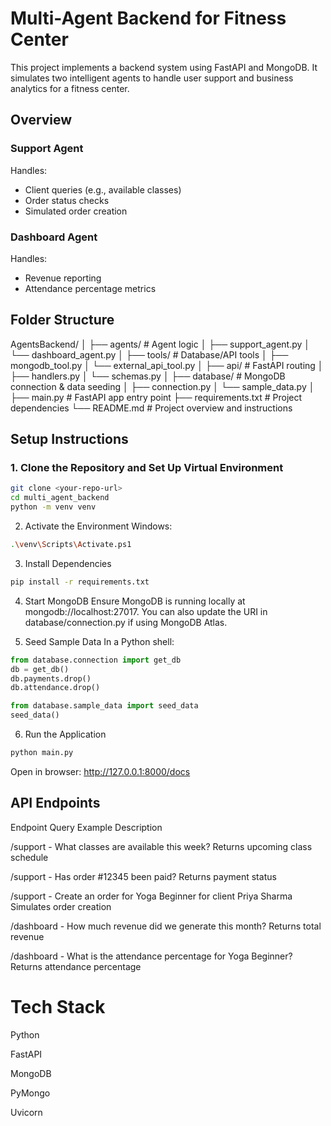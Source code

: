 # Multi-Agent Backend for Fitness Center

This project implements a backend system using FastAPI and MongoDB. It simulates two intelligent agents to handle user support and business analytics for a fitness center.

## Overview

### Support Agent

Handles:

- Client queries (e.g., available classes)
- Order status checks
- Simulated order creation

### Dashboard Agent

Handles:

- Revenue reporting
- Attendance percentage metrics

## Folder Structure

AgentsBackend/
│
├── agents/ # Agent logic
│ ├── support_agent.py
│ └── dashboard_agent.py
│
├── tools/ # Database/API tools
│ ├── mongodb_tool.py
│ └── external_api_tool.py
│
├── api/ # FastAPI routing
│ ├── handlers.py
│ └── schemas.py
│
├── database/ # MongoDB connection & data seeding
│ ├── connection.py
│ └── sample_data.py
│
├── main.py # FastAPI app entry point
├── requirements.txt # Project dependencies
└── README.md # Project overview and instructions

## Setup Instructions

### 1. Clone the Repository and Set Up Virtual Environment

```bash
git clone <your-repo-url>
cd multi_agent_backend
python -m venv venv
```

2. Activate the Environment
   Windows:

```bash
.\venv\Scripts\Activate.ps1
```

3. Install Dependencies

```bash
pip install -r requirements.txt
```

4. Start MongoDB
   Ensure MongoDB is running locally at mongodb://localhost:27017. You can also update the URI in database/connection.py if using MongoDB Atlas.

5. Seed Sample Data
   In a Python shell:

```python
from database.connection import get_db
db = get_db()
db.payments.drop()
db.attendance.drop()

from database.sample_data import seed_data
seed_data()
```

6. Run the Application

```bash
python main.py
```

Open in browser: http://127.0.0.1:8000/docs

## API Endpoints
Endpoint Query Example Description

/support - What classes are available this week? Returns upcoming class schedule

/support - Has order #12345 been paid? Returns payment status

/support - Create an order for Yoga Beginner for client Priya Sharma Simulates order creation

/dashboard - How much revenue did we generate this month? Returns total revenue

/dashboard - What is the attendance percentage for Yoga Beginner? Returns attendance percentage

# Tech Stack

Python

FastAPI

MongoDB

PyMongo

Uvicorn
